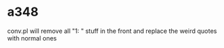 # a348

conv.pl will remove all "1: " stuff in the front
and replace the weird quotes with normal ones

